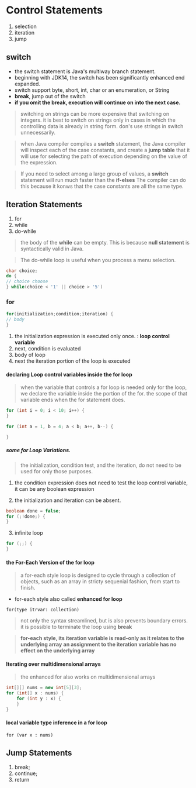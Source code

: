 # Control Statements
1. selection
2. iteration
3. jump

## switch
- the switch statement is Java's multiway branch statement.
- beginning with JDK14, the switch has been significantly enhanced end expanded.
- switch support byte, short, int, char or an enumeration, or String
- **break**, jump out of the switch
- **if you omit the break, execution will continue on into the next case.**

> switching on strings can be more expensive that switching on integers.
> it is best to switch on strings only in cases in which the controlling data is already in string form.
> don's use strings in switch unnecessarily.

> when Java compiler compiles a **switch** statement, the Java compiler will inspect each of the case constants,
> and create a **jump table** that it will use for selecting the path of execution depending on the value of the expression.

> If you need to select among a large group of values, a **switch** statement will run much faster than the **if-elses**
> The compiler can do this because it konws that the case constants are all the same type.

## Iteration Statements
1. for
2. while
3. do-while

> the body of the **while** can be empty.
> This is because **null statement** is syntactically valid in Java.

> The do-while loop is useful when you process a menu selection.

```java
char choice;
do {
// choice choose
} while(choice < '1' || choice > '5')
```

### for 

```java
for(initialization;condition;iteration) {
// body
}
```

1. the initialization expression is executed only once.
   : **loop control variable**
2. next, condition is evaluated
3. body of loop
4. next the iteration portion of the loop is executed

#### declaring Loop control variables inside the for loop

> when the variable that controls a for loop is needed only for the loop, we declare the variable inside the portion of the for.
> the scope of that variable ends when the for statement does.

```java
for (int i = 0; i < 10; i++) {
}
```

```java
for (int a = 1, b = 4; a < b; a++, b--) {

}
```

##### some for Loop Variations.

> the initialization, condition test, and the iteration, do not need to be used for only those purposes.

1. the condition expression does not need to test the loop control variable, it can be any boolean expression

2. the initialization and iteration can be absent.

```java
boolean done = false;
for (;!done;) {
}
```

3. infinite loop

```java
for (;;) {
}
```

#### the For-Each Version of the for loop

> a for-each style loop is designed to cycle through a collection of objects, such as an array
> in stricty sequenial fashion, from start to finish.

- for-each style also called **enhanced for loop**

`for(type itrvar: collection)`

> not only the syntax streamlined, but is also prevents boundary errors.
> it is possible to terminate the loop using **break**

> **for-each style, its iteration variable is read-only as it relates to the underlying array**
> **an assignment to the iteration variable has no effect on the underlying array**

#### Iterating over multidimensional arrays

> the enhanced for also works on multidimensional arrays

```java
int[][] nums = new int[5][3];
for (int[] x : nums) {
    for (int y : x) {    
    }
}
```

#### local variable type inference in a for loop

`for (var x : nums)`

## Jump Statements
1. break;
2. continue;
3. return
